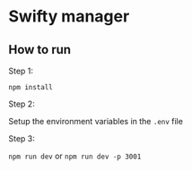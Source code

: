# Swifty manager #

## How to run ##

Step 1:

`npm install`

Step 2:

Setup the environment variables in the `.env` file

Step 3: 

`npm run dev` or `npm run dev -p 3001`

